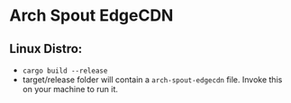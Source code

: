 # Arch Spout EdgeCDN


## Linux Distro:
- `cargo build --release`
- target/release folder will contain a `arch-spout-edgecdn` file. Invoke this on your machine to run it.